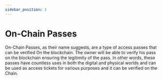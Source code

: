 ```yaml
---
sidebar_position: 3
---
```


# On-Chain Passes

 On-Chain Passes, as their name suggests, are a type of access passes that can be verified On the blockchain. The owner will be able to verify his pass on the blockchain ensuring the legitimity of the pass. In other words, these passes have countless uses in both the digital and physical worlds and can be used as access tickets for various purposes and it can be verified on the Chain.
